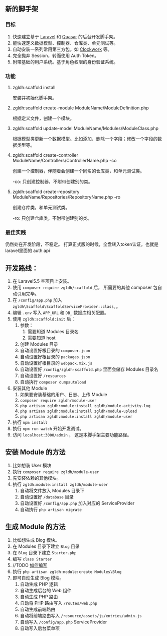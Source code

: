 ## 新的脚手架

### 目标

1. 快速建立基于 [Laravel](https://laravel.com/) 和 [Quasar](http://quasar-framework.org/) 的后台开发脚手架。
2. 能快速定义数据模型、控制器、仓库类、单元测试等。 
3. 自动安装一系列常用第三方包。如 [Clockwork](https://github.com/itsgoingd/clockwork) 等。
4. 完全抛弃 Session，转而使用 Auth Token。
5. 附带基础的用户系统。基于角色权限的身份验证系统。

### 功能

1. zgldh:scaffold install
  
    安装并初始化脚手架。
  
2. zgldh:scaffold create-module ModuleName/ModuleDefinition.php

    根据定义文件，创建一个模块。

3. zgldh:scaffold update-model ModuleName/Modules/ModuleClass.php
    
    根据模型类更新一个数据模型。比如添加、删除一个字段；修改一个字段的数据类型等。
    
4. zgldh:scaffold create-controller ModuleName/Controllers/ControllerName.php -co

    创建一个控制器，伴随着会创建一个同名的仓库类，和单元测试类。 
    
    -co: 只创建控制器，不附带创建别的类。

5. zgldh:scaffold create-repository ModuleName/Repositories/RepositoryName.php -ro

    创建仓库类，和单元测试类。 
    
    -ro: 只创建仓库类，不附带创建别的类。

### 最佳实践



仍然处在开发阶段，不稳定。
打算正式版的时候，全盘转入token认证。也就是laravel里面的 auth:api

## 开发路线：

1. 在 Laravel5.5 空项目上安装。
1. 使用 `composer require zgldh/scaffold` 后， 所需要的其他 composer
 包自动引用完毕。
2. 在 `/config/app.php` 加入 `zgldh\Scaffold\ScaffoldServiceProvider::class,`。
2. 编辑 `.env` 写入 `APP_URL` 和 `DB_` 数据库相关配置。
3. 使用 `zgldh:scaffold:init` 后：
    1. 参数：
        1. 需要知道 Modules 目录名
        2. 需要知道 host    
    1. 创建 Modules 目录
    2. 自动设置好根目录的 `composer.json`
    3. 自动设置好根目录的 `packages.json` 
    4. 自动设置好根目录的 `webpack.mix.js`
    5. 自动设置好 `/config/zgldh-scaffold.php` 里面会储存 Modules 目录名
    6. 自动设置好 `/resources`
    7. 自动执行 `composer dumpautoload`
4. 安装其他 Module
   1. 如果要安装基础的用户、日志、上传 Module
   2. `composer require zgldh/module-user` 
   3. `php artisan zgldh:module:install zgldh/module-activity-log`
   4. `php artisan zgldh:module:install zgldh/module-upload`
   5. `php artisan zgldh:module:install zgldh/module-user`
5. 执行 `npm install`
6. 执行 `npm run watch` 开始开发调试。
7. 访问 `localhost:3000/admin` ， 这是本脚手架主要功能路径。

## 安装 Module 的方法

1. 比如想装 User 模块
2. 执行 `composer require zgldh/module-user`
3. 先安装依赖的其他模块。
4. 执行 `zgldh:module:install zgldh/module-user`
    1. 自动将文件放入 Modules 目录下
    2. 自动设置好 `/database` 目录
    3. 自动设置好 `/config/app.php` 加入对应的 ServiceProvider
    4. 自动执行 `php artisan migrate`
    
## 生成 Module 的方法

1. 比如想生成 Blog 模块。
2. 在 Modules 目录下建立 `Blog` 目录
3. 在 `Blog` 目录下建立 `Starter.php`
4. 编写 `class Starter` 
5. //TODO [如何编写](STARTER_SAMPLE.md)
6. 执行 `php artisan zgldh:module:create Modules\Blog`
7. 即可自动生成 Blog 模块。
    1. 自动生成 PHP 逻辑
    2. 自动生成后台的 Web 组件
    3. 自动生成 PHP 路由
    4. 自动将 PHP 路由写入 `/routes/web.php` 
    5. 自动生成前端路由
    6. 自动将前端路由写入 `/resource/assets/js/entries/admin.js`
    7. 自动写入 `/config/app.php` ServiceProvider
    8. 自动写入后台菜单项
